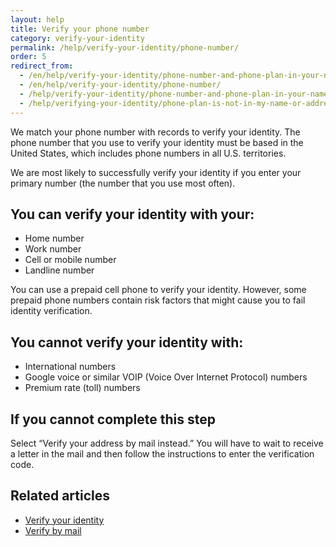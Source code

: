 ```yaml
---
layout: help
title: Verify your phone number
category: verify-your-identity
permalink: /help/verify-your-identity/phone-number/
order: 5
redirect_from:
  - /en/help/verify-your-identity/phone-number-and-phone-plan-in-your-name/
  - /en/help/verify-your-identity/phone-number/
  - /help/verify-your-identity/phone-number-and-phone-plan-in-your-name/
  - /help/verifying-your-identity/phone-plan-is-not-in-my-name-or-address/
---
```

We match your phone number with records to verify your identity. The phone number that you use to verify your identity must be based in the United States, which includes phone numbers in all U.S. territories.

We are most likely to successfully verify your identity if you enter your primary number (the number that you use most often).

## You can verify your identity with your:
- Home number
- Work number
- Cell or mobile number
- Landline number

You can use a prepaid cell phone to verify your identity. However, some prepaid phone numbers contain risk factors that might cause you to fail identity verification.

## You cannot verify your identity with:
- International numbers
- Google voice or similar VOIP (Voice Over Internet Protocol) numbers
- Premium rate (toll) numbers

## If you cannot complete this step
Select “Verify your address by mail instead.” You will have to wait to receive a letter in the mail and then follow the instructions to enter the verification code. 

## Related articles

* [Verify your identity](/help/verify-your-identity/how-to-verify-your-identity/)
* [Verify by mail](/help/verify-your-identity/verify-your-address-by-mail/)
